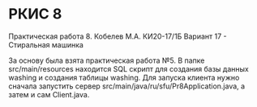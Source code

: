 # РКИС 8

Практическая работа 8. Кобелев М.А. КИ20-17/1Б
Вариант 17 - Стиральная машинка

За основу была взята практическая работа №5.
В папке src/main/resources находится SQL скрипт для создания базы данных washing и создания таблицы washing.
Для запуска клиента нужно сначала запустить сервер src/main/java/ru/sfu/Pr8Application.java, а затем и сам Client.java.
